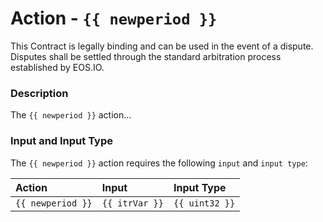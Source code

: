 # Action - `{{ newperiod }}`

This Contract is legally binding and can be used in the event of a dispute. Disputes shall be settled through the standard arbitration process established by EOS.IO.

### Description

The `{{ newperiod }}` action... 

### Input and Input Type

The `{{ newperiod }}` action requires the following `input` and `input type`:

| Action | Input | Input Type |
|:--|:--|:--|
| `{{ newperiod }}` | `{{ itrVar }}` | `{{ uint32 }}` |
